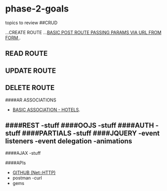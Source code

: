 # phase-2-goals
topics to review 
##CRUD

...CREATE ROUTE
    ...[BASIC POST ROUTE PASSING PARAMS VIA URL FROM FORM ](https://github.com/sf-coyotes-2016/cheering-mascot-sinatra-1-synchronous-forms-challenge).
## READ ROUTE
## UPDATE ROUTE
## DELETE ROUTE
 


####AR ASSOCIATIONS
  * [BASIC ASSOCIATION - HOTELS](https://github.com/sf-coyotes-2016/active-record-associations-drill-hotels-challenge).
  
####REST
 -stuff
####OOJS
 -stuff
####AUTH
 -stuff
####PARTIALS
 -stuff
####JQUERY
 -event listeners
 -event delegation
 -animations 
 -
####AJAX
 -stuff


####APIs
 - [GITHUB (Net::HTTP)](https://github.com/sf-coyotes-2016/github-api-challenge)
 - postman 
 -curl 
 - gems 

